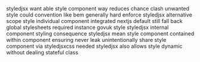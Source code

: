 styledjsx want able style component way reduces chance clash unwanted style could convention like bem generally hard enforce styledjsx alternative scope style individual component integrated nextjs default still fall back global stylesheets required instance govuk style styledjsx internal component styling consequence styledjsx mean style component contained within component ensuring never leak unintentionally share style component via styledjsxcss needed styledjsx also allows style dynamic without dealing stateful class